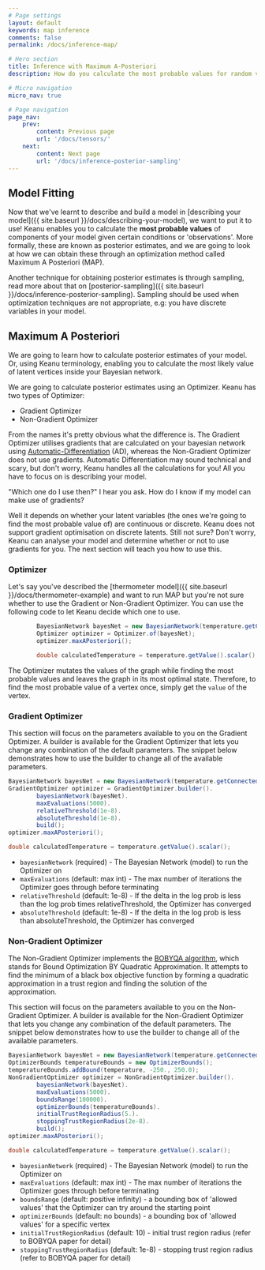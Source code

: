 ```yaml
---
# Page settings
layout: default
keywords: map inference
comments: false
permalink: /docs/inference-map/

# Hero section
title: Inference with Maximum A-Posteriori
description: How do you calculate the most probable values for random variables given you have some observations?

# Micro navigation
micro_nav: true

# Page navigation
page_nav:
    prev:
        content: Previous page
        url: '/docs/tensors/'
    next:
        content: Next page
        url: '/docs/inference-posterior-sampling'
---
```


## Model Fitting

Now that we've learnt to describe and build a model in [describing your model]({{ site.baseurl }}/docs/describing-your-model), we want to put 
it to use! Keanu enables you to calculate the **most probable values** of components of your model given certain conditions
or 'observations'. More formally, these are known as posterior estimates, and we are going to look at how we can obtain these
through an optimization method called Maximum A Posteriori (MAP).

Another technique for obtaining posterior estimates is through sampling, read more about that on [posterior-sampling]({{ site.baseurl }}/docs/inference-posterior-sampling).
Sampling should be used when optimization techniques are not appropriate, e.g: you have discrete variables in your model.


## Maximum A Posteriori

We are going to learn how to calculate posterior estimates of your model. Or, using Keanu terminology, enabling you 
to calculate the most likely value of latent vertices inside your Bayesian network.

We are going to calculate posterior estimates using an Optimizer. Keanu has two types of Optimizer:
* Gradient Optimizer
* Non-Gradient Optimizer

From the names it's pretty obvious what the difference is. The Gradient Optimizer utilises gradients that are calculated
on your bayesian network using [Automatic-Differentiation](http://www.columbia.edu/~ahd2125/post/2015/12/5/) (AD), whereas the Non-Gradient Optimizer does not use gradients.
Automatic Differentiation may sound technical and scary, but don't worry, Keanu handles all the calculations for you! All
you have to focus on is describing your model.

"Which one do I use then?" I hear you ask. How do I know if my model can make use of gradients?

Well it depends on whether your latent variables (the ones we're going to find the most probable value of) are continuous
or discrete. Keanu does not support gradient optimisation on discrete latents. Still not sure? Don't worry, Keanu can analyse
your model and determine whether or not to use gradients for you. The next section will teach you how to use this.


### Optimizer

Let's say you've described the [thermometer model]({{ site.baseurl }}/docs/thermometer-example) and want to run MAP but you're not sure
whether to use the Gradient or Non-Gradient Optimizer. You can use the following code to let Keanu decide which one to use.

```java
        BayesianNetwork bayesNet = new BayesianNetwork(temperature.getConnectedGraph());
        Optimizer optimizer = Optimizer.of(bayesNet);
        optimizer.maxAPosteriori();

        double calculatedTemperature = temperature.getValue().scalar();
```

The Optimizer mutates the values of the graph while finding the most probable values and leaves the graph in its
most optimal state. Therefore, to find the most probable value of a vertex once, simply get the `value` of the vertex.

### Gradient Optimizer

This section will focus on the parameters available to you on the Gradient Optimizer. A builder is available
for the Gradient Optimizer that lets you change any combination of the default parameters. The snippet below demonstrates
how to use the builder to change all of the available parameters.

```java
BayesianNetwork bayesNet = new BayesianNetwork(temperature.getConnectedGraph());
GradientOptimizer optimizer = GradientOptimizer.builder().
        bayesianNetwork(bayesNet).
        maxEvaluations(5000).
        relativeThreshold(1e-8).
        absoluteThreshold(1e-8).
        build();
optimizer.maxAPosteriori();

double calculatedTemperature = temperature.getValue().scalar();
```

* `bayesianNetwork` (required) - The Bayesian Network (model) to run the Optimizer on
* `maxEvaluations` (default: max int) - The max number of iterations the Optimizer goes through before terminating
* `relativeThreshold` (default: 1e-8) - If the delta in the log prob is less than the log prob times relativeThreshold, the Optimizer has converged
* `absoluteThreshold` (default: 1e-8) - If the delta in the log prob is less than absoluteThreshold, the Optimizer has converged


### Non-Gradient Optimizer

The Non-Gradient Optimizer implements the [BOBYQA algorithm](http://www.damtp.cam.ac.uk/user/na/NA_papers/NA2009_06.pdf), which stands for Bound Optimization BY Quadratic Approximation. 
It attempts to find the minimum of a black box objective function by forming a quadratic approximation in a trust region 
and finding the solution of the approximation.

This section will focus on the parameters available to you on the Non-Gradient Optimizer. A builder is available
for the Non-Gradient Optimizer that lets you change any combination of the default parameters. The snippet below demonstrates
how to use the builder to change all of the available parameters. 

```java
BayesianNetwork bayesNet = new BayesianNetwork(temperature.getConnectedGraph());
OptimizerBounds temperatureBounds = new OptimizerBounds();
temperatureBounds.addBound(temperature, -250., 250.0);
NonGradientOptimizer optimizer = NonGradientOptimizer.builder().
        bayesianNetwork(bayesNet).
        maxEvaluations(5000).
        boundsRange(100000).
        optimizerBounds(temperatureBounds).
        initialTrustRegionRadius(5.).
        stoppingTrustRegionRadius(2e-8).
        build();
optimizer.maxAPosteriori();

double calculatedTemperature = temperature.getValue().scalar();
```

* `bayesianNetwork` (required) - The Bayesian Network (model) to run the Optimizer on
* `maxEvaluations` (default: max int) - The max number of iterations the Optimizer goes through before terminating
* `boundsRange` (default: positive infinity) - a bounding box of 'allowed values' that the Optimizer can try around the starting point
* `optimizerBounds` (default: no bounds) - a bounding box of 'allowed values' for a specific vertex 
* `initialTrustRegionRadius` (default: 10) - initial trust region radius (refer to BOBYQA paper for detail)
* `stoppingTrustRegionRadius` (default: 1e-8) - stopping trust region radius (refer to BOBYQA paper for detail) 